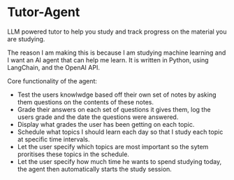 # Tutor-Agent
LLM powered tutor to help you study and track progress on the material you are studying. 

The reason I am making this is because I am studying machine learning and I want an AI agent that can help me learn. It is written in Python, using LangChain, and the OpenAI API.

Core functionality of the agent: 
- Test the users knowlwdge based off their own set of notes by asking them questions on the contents of these notes.
- Grade their answers on each set of questions it gives them, log the users grade and the date the questions were answered.
- Display what grades the user has been getting on each topic.
- Schedule what topics I should learn each day so that I study each topic at specific time intervals.
- Let the user specify which topics are most important so the sytem proritises these topics in the schedule.
- Let the user specify how much time he wants to spend studying today, the agent then automatically starts the study session.

